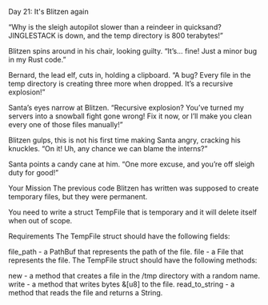 Day 21: It's Blitzen again

“Why is the sleigh autopilot slower than a reindeer in quicksand? JINGLESTACK is down, and the temp directory is 800 terabytes!”

Blitzen spins around in his chair, looking guilty. “It’s… fine! Just a minor bug in my Rust code.”

Bernard, the lead elf, cuts in, holding a clipboard. “A bug? Every file in the temp directory is creating three more when dropped. It’s a recursive explosion!”

Santa’s eyes narrow at Blitzen. “Recursive explosion? You’ve turned my servers into a snowball fight gone wrong! Fix it now, or I’ll make you clean every one of those files manually!”

Blitzen gulps, this is not his first time making Santa angry, cracking his knuckles. “On it! Uh, any chance we can blame the interns?”

Santa points a candy cane at him. “One more excuse, and you’re off sleigh duty for good!”

Your Mission
The previous code Blitzen has written was supposed to create temporary files, but they were permanent.

You need to write a struct TempFile that is temporary and it will delete itself when out of scope.

Requirements
The TempFile struct should have the following fields:

file_path - a PathBuf that represents the path of the file.
file - a File that represents the file.
The TempFile struct should have the following methods:

new - a method that creates a file in the /tmp directory with a random name.
write - a method that writes bytes &[u8] to the file.
read_to_string - a method that reads the file and returns a String.
